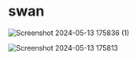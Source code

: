 # swan
![Screenshot 2024-05-13 175836 (1)](https://github.com/Alto-b/swan/assets/89630614/2ba5d32d-4ac1-4a65-aa0c-6eaf239b5bab)

![Screenshot 2024-05-13 175813](https://github.com/Alto-b/swan/assets/89630614/7103616f-eba2-4eac-bc27-72d9d2a59368)
